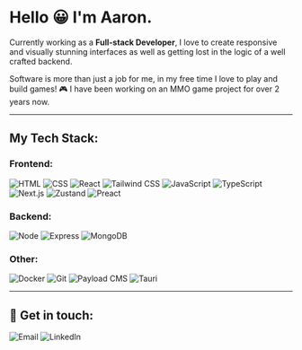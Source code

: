 # Hello 😀 I'm Aaron.

Currently working as a **Full-stack Developer**, I love to create responsive and visually stunning interfaces as well as getting lost in the logic of a well crafted backend.

Software is more than just a job for me, in my free time I love to play and build games! 🎮 I have been working on an MMO game project for over 2 years now.

---

## My Tech Stack:

### Frontend:
![HTML](https://img.shields.io/badge/-HTML-000000?style=flat&logo=html5&logoSize=auto&color=%23f0b8f5)
![CSS](https://img.shields.io/badge/-CSS-000000?style=flat&logo=css3&logoSize=auto&color=%23f0b8f5)
![React](https://img.shields.io/badge/-React-000000?style=flat&logo=react&logoSize=auto&color=%23f0b8f5)
![Tailwind CSS](https://img.shields.io/badge/-Tailwind_CSS-000000?style=flat&logo=tailwind-css&logoSize=auto&color=%23f0b8f5)
![JavaScript](https://img.shields.io/badge/-JavaScript-000000?style=flat&logo=javascript&logoSize=auto&color=%23f0b8f5)
![TypeScript](https://img.shields.io/badge/-TypeScript-000000?style=flat&logo=typescript&logoSize=auto&color=%23f0b8f5)
![Next.js](https://img.shields.io/badge/-Next.js-000000?style=flat&logo=nextdotjs&logoSize=auto&color=%23f0b8f5)
![Zustand](https://img.shields.io/badge/-Zustand-000000?style=flat&logo=zustand&logoSize=auto&color=%23f0b8f5)
![Preact](https://img.shields.io/badge/-Preact-000000?style=flat&logo=preact&logoSize=auto&color=%23f0b8f5)

### Backend:
![Node](https://img.shields.io/badge/-Node.js-000000?style=flat&logo=nodedotjs&logoSize=auto&color=%23f0b8f5)
![Express](https://img.shields.io/badge/-Express.js-000000?style=flat&logo=express&logoSize=auto&color=%23f0b8f5)
![MongoDB](https://img.shields.io/badge/-MongoDB-000000?style=flat&logo=mongodb&logoSize=auto&color=%23f0b8f5)

### Other:
![Docker](https://img.shields.io/badge/-Docker-000000?style=flat&logo=docker&logoColor=FFFFFF)
![Git](https://img.shields.io/badge/-Git-000000?style=flat&logo=git&logoColor=FFFFFF)
![Payload CMS](https://img.shields.io/badge/-Payload_CMS-000000?style=flat&logo=payloadcms&logoColor=FFFFFF)
![Tauri](https://img.shields.io/badge/-Tauri-000000?style=flat&logo=tauri&logoColor=FFFFFF)

---

## 💬 Get in touch:
<a href="mailto:aaronhdost@gmail.com" style="text-decoration: none;">
    <img src="https://img.shields.io/badge/Email-000000?style=plastic&logo=gmail" alt="Email" />
</a>
<a href="www.linkedin.com/in/aarondost" target="_blank" style="text-decoration: none;">
    <img src="https://img.shields.io/badge/LinkedIn-000000?style=plastic&logo=linkedin" alt="LinkedIn" />
</a>
